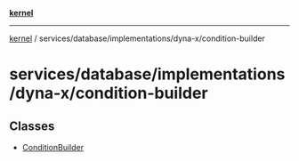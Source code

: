 [**kernel**](../../../../../README.md)

***

[kernel](../../../../../modules.md) / services/database/implementations/dyna-x/condition-builder

# services/database/implementations/dyna-x/condition-builder

## Classes

- [ConditionBuilder](classes/ConditionBuilder.md)
